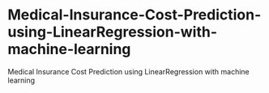 # Medical-Insurance-Cost-Prediction-using-LinearRegression-with-machine-learning
Medical Insurance Cost Prediction  using LinearRegression with machine learning
